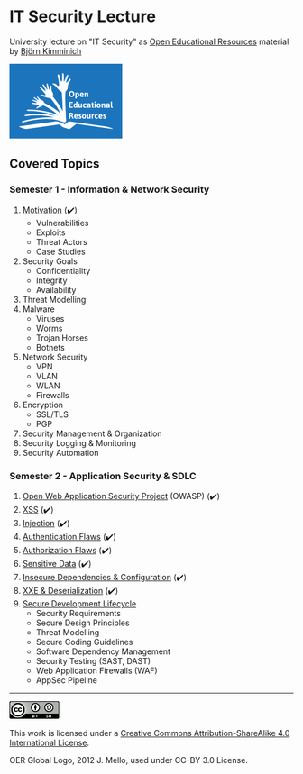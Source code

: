 # IT Security Lecture

University lecture on "IT Security" as
[Open Educational Resources](http://www.unesco.org/new/en/communication-and-information/access-to-knowledge/open-educational-resources/)
material by [Björn Kimminich](http://kimminich.de)

[![OER Global Logo, 2012 J. Mello, used under CC-BY 3.0 License](oer_logo.png)](http://www.unesco.org/new/en/communication-and-information/access-to-knowledge/open-educational-resources/)

## Covered Topics

### Semester 1 - Information & Network Security

1. [Motivation](slides/01-01-motivation.md) (:heavy_check_mark:)
    * Vulnerabilities
    * Exploits
    * Threat Actors
    * Case Studies
2. Security Goals
    * Confidentiality
    * Integrity
    * Availability
3. Threat Modelling
4. Malware
    * Viruses
    * Worms
    * Trojan Horses
    * Botnets
5. Network Security
    * VPN
    * VLAN
    * WLAN
    * Firewalls
6. Encryption
    * SSL/TLS
    * PGP
7. Security Management & Organization
8. Security Logging & Monitoring
9. Security Automation

### Semester 2 - Application Security & SDLC

1. [Open Web Application Security Project](slides/02-01-owasp.md) (OWASP) (:heavy_check_mark:)
2. [XSS](slides/02-02-xss.md) (:heavy_check_mark:)
3. [Injection](slides/02-03-injection.md) (:heavy_check_mark:)
4. [Authentication Flaws](slides/02-04-authentication_flaws.md) (:heavy_check_mark:)
5. [Authorization Flaws](slides/02-05-authorization_flaws.md) (:heavy_check_mark:)
6. [Sensitive Data](slides/02-06-sensitive_data.md) (:heavy_check_mark:)
7. [Insecure Dependencies & Configuration](slides/02-07-insecure_dependencies_and_configuration.md) (:heavy_check_mark:)
8. [XXE & Deserialization](slides/02-08-xxe_and_deserialization.md) (:heavy_check_mark:)
9. [Secure Development Lifecycle](slides/02-09-sdlc.md)
    * Security Requirements
    * Secure Design Principles
    * Threat Modelling
    * Secure Coding Guidelines
    * Software Dependency Management
    * Security Testing (SAST, DAST)
    * Web Application Firewalls (WAF)
    * AppSec Pipeline

----

[![CC BY SA 4.0](cc_by-sa_4.0.png)](https://creativecommons.org/licenses/by-sa/4.0/)

This work is licensed under a
[Creative Commons Attribution-ShareAlike 4.0 International License](https://creativecommons.org/licenses/by-sa/4.0/).

OER Global Logo, 2012 J. Mello, used under CC-BY 3.0 License.

